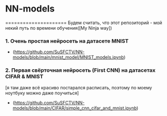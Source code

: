 # NN-models
=====================
Будем считать, что этот репозиторий - мой некий путь по времени обучения([My Ninja way])

### 1. Очень простая нейросеть на датасете MNIST
* (https://github.com/SuSFCTV/NN-models/blob/main/mnist_model/MNIST_models.ipynb)

### 2. Первая свёрточная нейросеть (First CNN) на датасетах CIFAR & MNIST
[я там даже всё красиво постарался расписать, поэтому по моему ноутбуку можно даже поучиться]
* (https://github.com/SuSFCTV/NN-models/blob/main/CIFAR/simple_cnn_cifar_and_mnist.ipynb)
